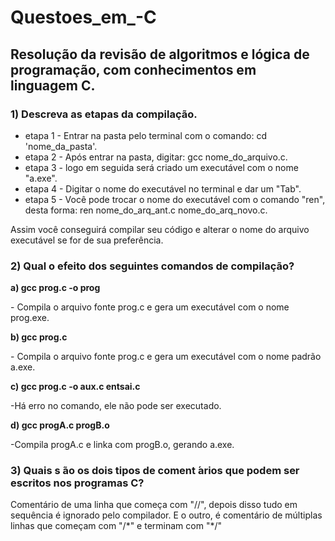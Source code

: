 # Questoes_em_-C
<h2>Resolução da revisão de algoritmos e lógica de programação, com conhecimentos em linguagem C.</h2>

<h3>1) Descreva as etapas da compilação.</h3>

<ul>
  <li>etapa 1 - Entrar na pasta pelo terminal com o comando: cd 'nome_da_pasta'.</li>
  <li>etapa 2 - Após entrar na pasta, digitar: gcc nome_do_arquivo.c.</li>
  <li>etapa 3 - logo em seguida será criado um executável com o nome "a.exe".</li>
  <li>etapa 4 - Digitar o nome do executável no terminal e dar um "Tab".</li>
  <li>etapa 5 - Você pode trocar o nome do executável com o comando "ren", desta forma: ren nome_do_arq_ant.c nome_do_arq_novo.c.</li>
</ul>
Assim você conseguirá compilar seu código e alterar o nome do arquivo executável se for de sua preferência.

<h3>2) Qual o efeito dos seguintes comandos de compilação?</h3>

   <b> a) gcc prog.c -o prog </b>
   <p>- Compila o arquivo fonte prog.c e gera um executável com o nome prog.exe.</p>

   <b> b) gcc prog.c </b>
   <p>- Compila o arquivo fonte prog.c e gera um executável com o nome padrão a.exe.</p>

   <b> c) gcc prog.c -o aux.c entsai.c </b>
   <p>-Há erro no comando, ele não pode ser executado.</p> 
   
   <b> d) gcc progA.c progB.o </b>
   <p>-Compila progA.c e linka com progB.o, gerando a.exe.</p>

<h3>3) Quais s ̃ao os dois tipos de coment ́arios que podem ser escritos nos programas C?</h3>
   <p>Comentário de uma linha que começa com "//", depois disso tudo em sequência é ignorado pelo compilador. E o outro, é comentário de múltiplas linhas que começam com "/*" e terminam com "*/"</p>
